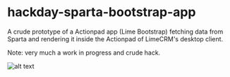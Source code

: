 # hackday-sparta-bootstrap-app
A crude prototype of a Actionpad app (Lime Bootstrap) fetching data from Sparta and rendering it inside the Actionpad of LimeCRM's desktop client. 

Note: very much a work in progress and crude hack. 

![alt text](https://files.slack.com/files-pri/T026MBT72-FB1RC6M0T/screen_shot_2018-06-05_at_16.04.25.png "Example")
